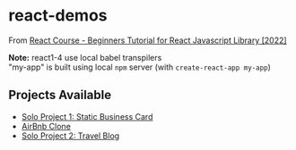 # react-demos

From [React Course - Beginners Tutorial for React Javascript Library [2022]](https://www.youtube.com/watch?v=bMknfKXIFA8)

**Note:** react1-4 use local babel transpilers  
"my-app" is built using local `npm` server (with `create-react-app my-app`)

## Projects Available
- [Solo Project 1: Static Business Card](https://kode29-react-soloproject1.netlify.app/)
- [AirBnb Clone](https://kode29-react-airbnb.netlify.app/)
- [Solo Project 2: Travel Blog](https://kode29-react-traveljournal.netlify.app/)